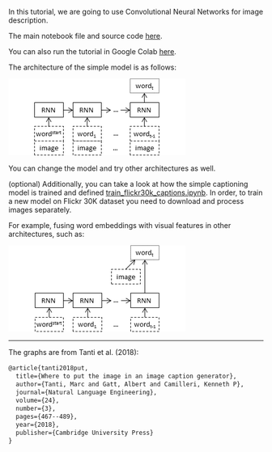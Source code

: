 In this tutorial, we are going to use Convolutional Neural Networks for image description.

The main notebook file and source code [here](https://github.com/mmehdig/apl-esslli-19-material/tree/master/2-language-models-part1/encoder-decoder_image_description.ipynb).

You can also run the tutorial in Google Colab [here](https://colab.research.google.com/github/mmehdig/apl-esslli-19-material/blob/master/2-language-models-part2/encoder-decoder_image_description.ipynb).

The architecture of the simple model is as follows:

![](architecture_par.png)

You can change the model and try other architectures as well.

(optional) Additionally, you can take a look at how the simple captioning model is trained and defined [train_flickr30k_captions.ipynb](train_flickr30k_captions.ipynb).
In order, to train a new model on Flickr 30K dataset you need to download and process images separately. 

For example, fusing word embeddings with visual features in other architectures, such as:

![](architecture_merge.png)


-----

The graphs are from Tanti et al. (2018):
```
@article{tanti2018put,
  title={Where to put the image in an image caption generator},
  author={Tanti, Marc and Gatt, Albert and Camilleri, Kenneth P},
  journal={Natural Language Engineering},
  volume={24},
  number={3},
  pages={467--489},
  year={2018},
  publisher={Cambridge University Press}
}
```
